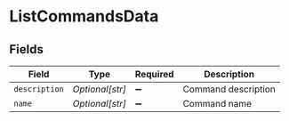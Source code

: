 # ListCommandsData


## Fields

| Field               | Type                | Required            | Description         |
| ------------------- | ------------------- | ------------------- | ------------------- |
| `description`       | *Optional[str]*     | :heavy_minus_sign:  | Command description |
| `name`              | *Optional[str]*     | :heavy_minus_sign:  | Command name        |